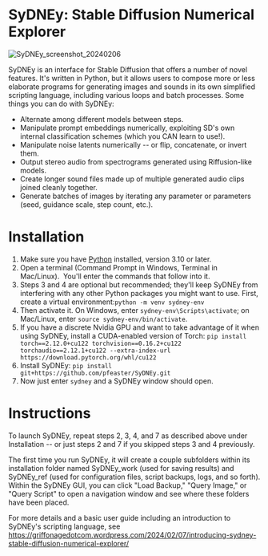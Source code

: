 # SyDNEy: Stable Diffusion Numerical Explorer

![SyDNEy_screenshot_20240206](https://github.com/pfeaster/SyDNEy/assets/10981679/77371473-5ac7-44fa-819f-45f9828cbafd)

SyDNEy is an interface for Stable Diffusion that offers a number of novel features.  It's written in Python, but it allows users to compose more or less elaborate programs for generating images and sounds in its own simplified scripting language, including various loops and batch processes.  Some things you can do with SyDNEy:
* Alternate among different models between steps.
* Manipulate prompt embeddings numerically, exploiting SD's own internal classification schemes (which you CAN learn to use!).
* Manipulate noise latents numerically -- or flip, concatenate, or invert them.
* Output stereo audio from spectrograms generated using Riffusion-like models.
* Create longer sound files made up of multiple generated audio clips joined cleanly together.
* Generate batches of images by iterating any parameter or parameters (seed, guidance scale, step count, etc.).

# Installation
1. Make sure you have [Python](https://www.python.org/downloads/) installed, version 3.10 or later.
2. Open a terminal (Command Prompt in Windows, Terminal in Mac/Linux).  You'll enter the commands that follow into it.
3.  Steps 3 and 4 are optional but recommended; they'll keep SyDNEy from interfering with any other Python packages you might want to use.  First, create a virtual environment:`python -m venv sydney-env`
4. Then activate it.  On Windows, enter `sydney-env\Scripts\activate`; on Mac/Linux, enter `source sydney-env/bin/activate`. 
5. If you have a discrete Nvidia GPU and want to take advantage of it when using SyDNEy, install a CUDA-enabled version of Torch: `pip install torch==2.12.0+cu122 torchvision==0.16.2+cu122 torchaudio==2.12.1+cu122 --extra-index-url https://download.pytorch.org/whl/cu122`
6. Install SyDNEy: `pip install git+https://github.com/pfeaster/SyDNEy.git`
7. Now just enter `sydney` and a SyDNEy window should open.

# Instructions
To launch SyDNEy, repeat steps 2, 3, 4, and 7 as described above under Installation -- or just steps 2 and 7 if you skipped steps 3 and 4 previously.

The first time you run SyDNEy, it will create a couple subfolders within its installation folder named SyDNEy_work (used for saving results) and SyDNEy_ref (used for configuration files, script backups, logs, and so forth).  Within the SyDNEy GUI, you can click "Load Backup," "Query Image," or "Query Script" to open a navigation window and see where these folders have been placed.  

For more details and a basic user guide including an introduction to SyDNEy's scripting language, see https://griffonagedotcom.wordpress.com/2024/02/07/introducing-sydney-stable-diffusion-numerical-explorer/

